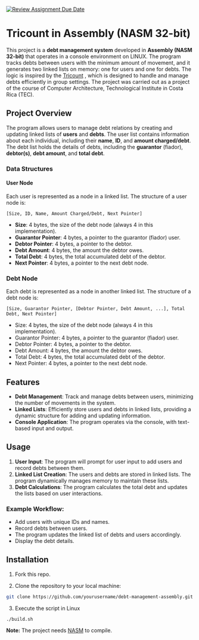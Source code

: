 [![Review Assignment Due Date](https://classroom.github.com/assets/deadline-readme-button-22041afd0340ce965d47ae6ef1cefeee28c7c493a6346c4f15d667ab976d596c.svg)](https://classroom.github.com/a/k5jHtnh6)
# Tricount in Assembly (NASM 32-bit)

This project is a **debt management system** developed in **Assembly (NASM 32-bit)** that operates in a console environment on LINUX. The program tracks debts between users with the minimum amount of movement, and it generates two linked lists on memory: one for users and one for debts. The logic is inspired by the [Tricount](https://www.tricount.com/)
, which is designed to handle and manage debts efficiently in group settings. The project was carried out as a project of the course of Computer Architecture, Technological Institute in Costa Rica (TEC).

## Project Overview

The program allows users to manage debt relations by creating and updating linked lists of **users** and **debts**. The user list contains information about each individual, including their **name**, **ID**, and **amount charged/debt**. The debt list holds the details of debts, including the **guarantor** (fiador), **debtor(s)**, **debt amount**, and **total debt**. 

### Data Structures

#### User Node
Each user is represented as a node in a linked list. The structure of a user node is:

```plaintext
[Size, ID, Name, Amount Charged/Debt, Next Pointer]
```
- **Size**: 4 bytes, the size of the debt node (always 4 in this implementation).
- **Guarantor Pointer**: 4 bytes, a pointer to the guarantor (fiador) user.
- **Debtor Pointer**: 4 bytes, a pointer to the debtor.
- **Debt Amount**: 4 bytes, the amount the debtor owes.
- **Total Debt**: 4 bytes, the total accumulated debt of the debtor.
- **Next Pointer**: 4 bytes, a pointer to the next debt node.
### Debt Node
Each debt is represented as a node in another linked list. The structure of a debt node is:
```plaintext
[Size, Guarantor Pointer, [Debtor Pointer, Debt Amount, ...], Total Debt, Next Pointer]
```
- Size: 4 bytes, the size of the debt node (always 4 in this implementation).
- Guarantor Pointer: 4 bytes, a pointer to the guarantor (fiador) user.
- Debtor Pointer: 4 bytes, a pointer to the debtor.
- Debt Amount: 4 bytes, the amount the debtor owes.
- Total Debt: 4 bytes, the total accumulated debt of the debtor.
- Next Pointer: 4 bytes, a pointer to the next debt node.
  
## Features

- **Debt Management**: Track and manage debts between users, minimizing the number of movements in the system.
- **Linked Lists**: Efficiently store users and debts in linked lists, providing a dynamic structure for adding and updating information.
- **Console Application**: The program operates via the console, with text-based input and output.

## Usage

1. **User Input**: The program will prompt for user input to add users and record debts between them.
2. **Linked List Creation**: The users and debts are stored in linked lists. The program dynamically manages memory to maintain these lists.
3. **Debt Calculations**: The program calculates the total debt and updates the lists based on user interactions.

### Example Workflow:
- Add users with unique IDs and names.
- Record debts between users.
- The program updates the linked list of debts and users accordingly.
- Display the debt details.

## Installation
1. Fork this repo.
   
2. Clone the repository to your local machine:

```bash
git clone https://github.com/yourusername/debt-management-assembly.git

```
3. Execute the script in Linux
```
./build.sh
```

**Note:**  The project needs [NASM](https://www.nasm.us/) to compile.

